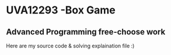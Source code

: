 # UVA12293 -Box Game

## Advanced Programming free-choose work

Here are my source code & solving explaination file :)
